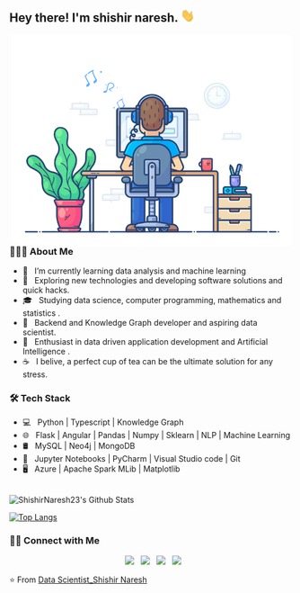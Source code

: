 <h2> Hey there! I'm shishir naresh. <img src="https://github.com/ShishirNaresh23/ShishirNaresh23/blob/main/Hi.gif" width="25"></h2>
<img align="right" alt="GIF" src="https://github.com/ShishirNaresh23/ShishirNaresh23/blob/main/focus.gif" width="500"/>

<h3> 👨🏻‍💻 About Me </h3>

- 🔭 &nbsp; I’m currently learning data analysis and machine learning
- 🤔 &nbsp; Exploring new technologies and developing software solutions and quick hacks.
- 🎓 &nbsp; Studying data science, computer programming, mathematics and statistics .
- 💼 &nbsp; Backend and Knowledge Graph developer and aspiring data scientist.
- 🌱 &nbsp; Enthusiast in data driven application development and Artificial Intelligence .
- ☕ &nbsp; I belive, a perfect cup of tea can be the ultimate solution for any stress. 

<h3>🛠 Tech Stack</h3>

- 💻 &nbsp; Python | Typescript | Knowledge Graph
- 🌐 &nbsp;  Flask | Angular | Pandas | Numpy | Sklearn | NLP | Machine Learning 
- 🛢 &nbsp; MySQL | Neo4j | MongoDB
- 🔧 &nbsp; Jupyter Notebooks | PyCharm | Visual Studio code | Git
- 🖥 &nbsp; Azure | Apache Spark MLib | Matplotlib

<br>

<img align="center" src="https://github-readme-stats.vercel.app/api?username=ShishirNaresh23&include_all_commits=true&count_private=true&show_icons=true&line_height=20&title_color=7A7ADB&icon_color=2234AE&text_color=D3D3D3&bg_color=0,000000,130F40" alt="ShishirNaresh23's Github Stats">

</br>

[![Top Langs](https://github-readme-stats.vercel.app/api/top-langs/?username=ShishirNaresh23&layout=compact&text_color=daf7dc&bg_color=151515)](https://github.com/ShishirNaresh23/github-readme-stats)


<h3> 🤝🏻 Connect with Me </h3>

<p align="center">
&nbsp; <a href="https://www.linkedin.com/in/shishir-naresh-aa468b9a" target="_blank" rel="noopener noreferrer"><img src="https://image.flaticon.com/icons/png/512/174/174857.png" width="50" /></a>  
&nbsp; <a href="https://stackoverflow.com/users/10722934/shishir-naresh" target="_blank" rel="noopener noreferrer"><img src="https://cdn4.iconfinder.com/data/icons/socialcones/508/StackOverflow-512.png" width="50" /></a>  
&nbsp; <a href="https://www.kaggle.com/shishir23" target="_blank" rel="noopener noreferrer"><img src="https://img.icons8.com/windows/50/000000/kaggle.png" width="50" /></a>
&nbsp; <a href="mailto:nareshshishir@yahoo.com" target="_blank" rel="noopener noreferrer"><img src="https://img.icons8.com/color/48/000000/yahoo-mail-app.png"  width="50" /></a>
</p>

⭐️ From [Data Scientist_Shishir Naresh](https://github.com/ShishirNaresh23)

